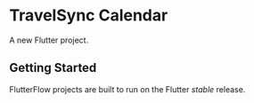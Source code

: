 # TravelSync Calendar

A new Flutter project.

## Getting Started

FlutterFlow projects are built to run on the Flutter _stable_ release.
